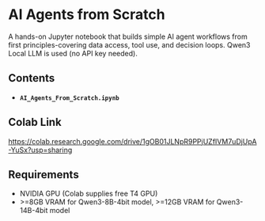 # AI Agents from Scratch

A hands-on Jupyter notebook that builds simple AI agent workflows from first principles-covering data access, tool use, and decision loops.
Qwen3 Local LLM is used (no API key needed).

## Contents
- **`AI_Agents_From_Scratch.ipynb`**

## Colab Link
https://colab.research.google.com/drive/1gOB01JLNpR9PPjUZfIVM7uDjUpA-YuSx?usp=sharing

## Requirements
- NVIDIA GPU (Colab supplies free T4 GPU)
- \>=8GB VRAM for Qwen3-8B-4bit model, >=12GB VRAM for Qwen3-14B-4bit model
